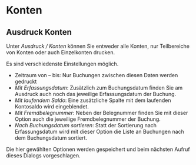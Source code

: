 # Konten

## Ausdruck Konten


Unter *Ausdruck / Konten* können Sie entweder alle Konten, nur Teilbereiche von Konten oder auch Einzelkonten drucken.

Es sind verschiedenste Einstellungen möglich.

* Zeitraum von – bis: Nur Buchungen zwischen diesen Daten werden gedruckt
* *Mit Erfassungsdatum*: Zusätzlich zum Buchungsdatum finden Sie am Ausdruck auch noch das jeweilige Erfassungsdatum der Buchung.
* *Mit laufendem Saldo*: Eine zusätzliche Spalte mit dem laufenden Kontosaldo wird eingeblendet.
* *Mit Fremdbelegnummer*: Neben der Belegnummer finden Sie mit dieser Option auch die jeweilige Fremdbelegnummer der Buchung.
* *Nach Buchungsdatum sortieren*: Statt der Sortierung nach Erfassungsdatum wird mit dieser Option die Liste an Buchungen nach dem Buchungsdatum sortiert.


Die hier gewählten Optionen werden gespeichert und beim nächsten Aufruf dieses Dialogs vorgeschlagen.

